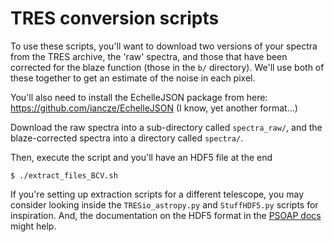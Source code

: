 # TRES conversion scripts

To use these scripts, you'll want to download two versions of your spectra from the TRES archive, the 'raw' spectra, and those that have been corrected for the blaze function (those in the `b/` directory). We'll use both of these together to get an estimate of the noise in each pixel.

You'll also need to install the EchelleJSON package from here: https://github.com/iancze/EchelleJSON (I know, yet another format...)

Download the raw spectra into a sub-directory called `spectra_raw/`, and the blaze-corrected spectra into a directory called `spectra/`.

Then, execute the script and you'll have an HDF5 file at the end

    $ ./extract_files_BCV.sh

If you're setting up extraction scripts for a different telescope, you may consider looking inside the `TRESio_astropy.py` and `StuffHDF5.py` scripts for inspiration. And, the documentation on the HDF5 format in the [PSOAP docs](http://psoap.readthedocs.io/en/latest/configuration.html#processing-your-spectra-to-an-hdf5-file) might help.

